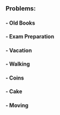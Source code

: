 ### Problems:

#### - Old Books
#### - Exam Preparation
#### - Vacation
#### - Walking
#### - Coins
#### - Cake
#### - Moving
